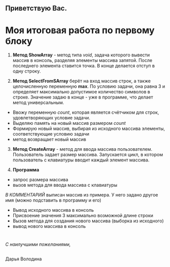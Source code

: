 ## Приветствую Вас.
# Моя итоговая работа по первому блоку

1. **Метод ShowArray** - метод типа *void*, задача которого вывести массив в консоль, разделяя элементы массива запятой. После последнего элемента ставится точка. В конце делается отступ в одну строку. 

2. **Метод SelectFromSArray** берёт на вход массив строк, а также целочисленную переменную **max**. По условию задачи, она равна 3 и определяет максимально допустимое количество символов в строке. Значение задаю в конце - уже в программе, что делает метод универсальным. 

* Ввожу переменную *count*, которая является счётчиком для строк, удовлетворяющих условие задачи. 
* Выделяю память на новый массив размером *count*
* Формирую новый массив, выбирая из исходного массива элементы, соответствующие условию задачи
* метод возвращает новый массив

3. **Метод CreateArray** - метод для ввода массива пользователем. Пользователь задает размер массива. Запускается цикл, в котором пользователь с клавиатуры вводит каждый элемент массива.

4. **Программа**
- запрос размера массива
- вызов метода для ввода массива с клавиатуры

*В КОММЕНТАРИЙ* выписан массив из примера. У него задано другое имя (можно подставить в программу и его)

- Вывод исходного массива в консоль
- Присвоение значения 3 максимально возможной длине строки
- Вызов метода для создания нового массива (выборка из исходного)
- вывод нового массива в консоль

#
*С наилучшими пожеланиями,*
##
Дарья Володина
